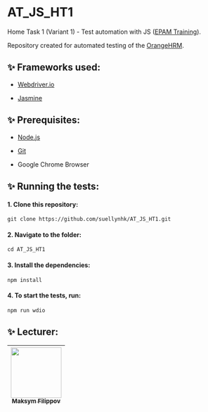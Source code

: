 # AT_JS_HT1
Home Task 1 (Variant 1) - Test automation with JS ([EPAM Training](https://training.epam.com/)).

Repository created for automated testing of the [OrangeHRM](https://opensource-demo.orangehrmlive.com/).

## ✨ Frameworks used:
- [Webdriver.io](https://webdriver.io)

- [Jasmine](https://jasmine.github.io)

## ✨ Prerequisites:
- [Node.js](https://nodejs.org)

- [Git](https://git-scm.com)

- Google Chrome Browser 

## ✨ Running the tests:
#### 1. Clone this repository:
`git clone https://github.com/suellynhk/AT_JS_HT1.git`

#### 2. Navigate to the folder:
`cd AT_JS_HT1`

#### 3. Install the dependencies:
`npm install`

#### 4. To start the tests, run: 
`npm run wdio`

## ✨ Lecturer:
| [<img src="https://avatars.githubusercontent.com/u/11262500?v=4" width=115><br><sub>Maksym Filippov</sub>](https://github.com/maksymfilippov) |
| :---: |
